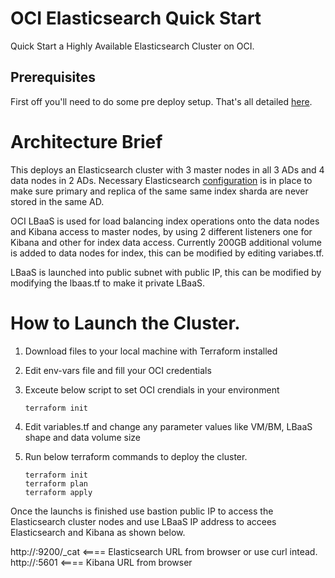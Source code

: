 # OCI Elasticsearch Quick Start

Quick Start a Highly Available Elasticsearch Cluster on OCI. 

## Prerequisites
First off you'll need to do some pre deploy setup.  That's all detailed [here](https://github.com/cloud-partners/oci-prerequisites).

Architecture Brief
==================
This deploys an Elasticsearch cluster with 3 master nodes in all 3 ADs and 4 data nodes in 2 ADs. Necessary Elasticsearch [configuration](https://www.elastic.co/guide/en/elasticsearch/reference/current/allocation-awareness.html) is in place to make sure primary and replica of the same same index sharda are never stored in the same AD.

OCI LBaaS is used for load balancing index operations onto the data nodes and Kibana access to master nodes, by using 2 different listeners one for Kibana and other for index data access. 
Currently 200GB additional volume is added to data nodes for index, this can be modified by editing variabes.tf.

LBaaS is launched into public subnet with public IP, this can be modified by modifying the lbaas.tf to make it private LBaaS.

How to Launch the Cluster.
=========================
1. Download files to your local machine with Terraform installed 
2. Edit env-vars file and fill your OCI credentials
3. Exceute below script to set OCI crendials in your environment 

       terraform init

4. Edit variables.tf and change any parameter values like VM/BM, LBaaS shape and data volume size
5. Run below terraform commands to deploy the cluster.
   
       terraform init
       terraform plan
       terraform apply
   
    
Once the launchs is finished use bastion public IP to access the Elasticsearch cluster nodes and use LBaaS IP address to accees 
Elasticsearch and Kibana as shown below.

http://<LBaaS IP>:9200/_cat     <==== Elasticsearch URL from browser or use curl intead.
http://<LBaaS IP>:5601        <==== Kibana URL from browser 
